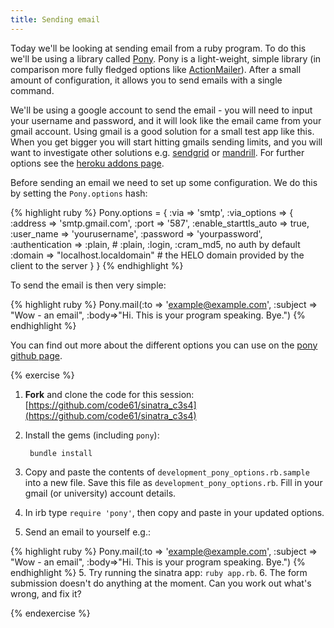 ```yaml
---
title: Sending email
---
```


Today we'll be looking at sending email from a ruby program. To do this we'll be using a library called [Pony](https://github.com/benprew/pony). Pony is a light-weight, simple library (in comparison more fully fledged options like [ActionMailer](http://guides.rubyonrails.org/action_mailer_basics.html)). After a small amount of configuration, it allows you to send emails with a single command.

We'll be using a google account to send the email - you will need to input your username and password, and it will look like the email came from your gmail account. Using gmail is a good solution for a small test app like this. When you get bigger you will start hitting gmails sending limits, and you will want to investigate other solutions e.g. [sendgrid](http://sendgrid.com/) or [mandrill](http://mandrill.com/). For further options see the [heroku addons page](https://addons.heroku.com/).

Before sending an email we need to set up some configuration. We do this by setting the `Pony.options` hash:

{% highlight ruby %}
Pony.options = {
  :via => 'smtp',
  :via_options => {
    :address              => 'smtp.gmail.com',
    :port                 => '587',
    :enable_starttls_auto => true,
    :user_name            => 'yourusername',
    :password             => 'yourpassword',
    :authentication       => :plain, # :plain, :login, :cram_md5, no auth by default
    :domain               => "localhost.localdomain" # the HELO domain provided by the client to the server
  }
}
{% endhighlight %}

To send the email is then very simple:

{% highlight ruby %}
Pony.mail(:to => 'example@example.com', :subject => "Wow - an email", :body=>"Hi. This is your program speaking. Bye.")
{% endhighlight %}

You can find out more about the different options you can use on the [pony github page](https://github.com/benprew/pony).

{% exercise %}
1. **Fork** and clone the code for this session: [https://github.com/code61/sinatra_c3s4](https://github.com/code61/sinatra_c3s4)
2. Install the gems (including `pony`):

        bundle install

2. Copy and paste the contents of `development_pony_options.rb.sample` into a new file. Save this file as `development_pony_options.rb`. Fill in your gmail (or university) account details.
3. In irb type `require 'pony'`, then copy and paste in your updated options.
4. Send an email to yourself e.g.:

{% highlight ruby %}
Pony.mail(:to => 'example@example.com', :subject => "Wow - an email", :body=>"Hi. This is your program speaking. Bye.")
{% endhighlight %}
5. Try running the sinatra app: `ruby app.rb`.
6. The form submission doesn't do anything at the moment. Can you work out what's wrong, and fix it?

{% endexercise %}